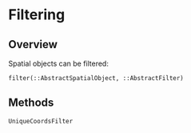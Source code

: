 # Filtering

## Overview

Spatial objects can be filtered:

```@docs
filter(::AbstractSpatialObject, ::AbstractFilter)
```

## Methods

```@docs
UniqueCoordsFilter
```
